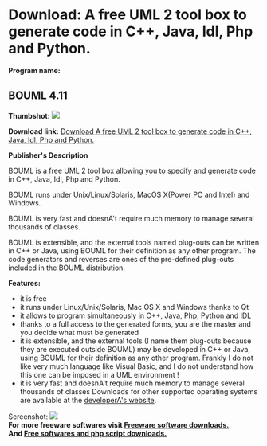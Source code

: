 # Download: A free UML 2 tool box to generate code in C++, Java, Idl, Php and Python.

**Program name:**

## BOUML 4.11

  
**Thumbshot:** ![](http://www.freewarefiles.com/screenshot/bouml_md.jpg)   
  
**Download link:** [Download A free UML 2 tool box to generate code in C++, Java, Idl, Php and Python.](http://freesoftwares.boysofts.com/BOUML_program_47875.html)  
  


**Publisher's Description**  
  


BOUML is a free UML 2 tool box allowing you to specify and generate code in C++, Java, Idl, Php and Python. 

BOUML runs under Unix/Linux/Solaris, MacOS X(Power PC and Intel) and Windows.

BOUML is very fast and doesnA't require much memory to manage several thousands of classes.

BOUML is extensible, and the external tools named plug-outs can be written in C++ or Java, using BOUML for their definition as any other program. The code generators and reverses are ones of the pre-defined plug-outs included in the BOUML distribution.

**Features:**

  * it is free 
  * it runs under Linux/Unix/Solaris, Mac OS X and Windows thanks to Qt 
  * it allows to program simultaneously in C++, Java, Php, Python and IDL 
  * thanks to a full access to the generated forms, you are the master and you decide what must be generated 
  * it is extensible, and the external tools (I name them plug-outs because they are executed outside BOUML) may be developed in C++ or Java, using BOUML for their definition as any other program. Frankly I do not like very much language like Visual Basic, and I do not understand how this one can be imposed in a UML environment ! 
  * it is very fast and doesnA't require much memory to manage several thousands of classes 
Downloads for other supported operating systems are available at the [developerA's website](http://bouml.sourceforge.net/). 

  
  
Screenshot: ![](http://www.freewarefiles.com/screenshot/bouml.jpg)   
**For more freeware softwares visit [Freeware software downloads.](http://freesoftwares.boysofts.com/)**   
**And [Free softwares and php script downloads.](http://www.boysofts.com/)**
